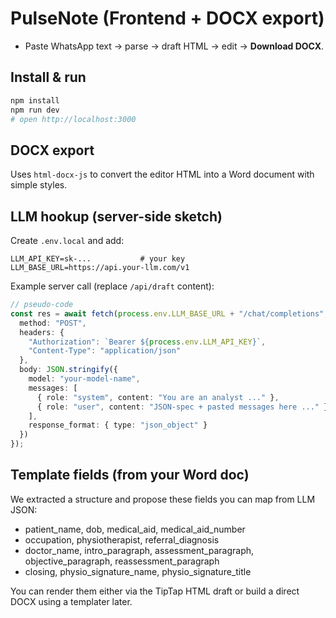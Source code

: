 # PulseNote (Frontend + DOCX export)

- Paste WhatsApp text → parse → draft HTML → edit → **Download DOCX**.

## Install & run
```bash
npm install
npm run dev
# open http://localhost:3000
```

## DOCX export
Uses `html-docx-js` to convert the editor HTML into a Word document with simple styles.

## LLM hookup (server-side sketch)
Create `.env.local` and add:
```
LLM_API_KEY=sk-...           # your key
LLM_BASE_URL=https://api.your-llm.com/v1
```

Example server call (replace `/api/draft` content):
```ts
// pseudo-code
const res = await fetch(process.env.LLM_BASE_URL + "/chat/completions", {
  method: "POST",
  headers: {
    "Authorization": `Bearer ${process.env.LLM_API_KEY}`,
    "Content-Type": "application/json"
  },
  body: JSON.stringify({
    model: "your-model-name",
    messages: [
      { role: "system", content: "You are an analyst ..." },
      { role: "user", content: "JSON-spec + pasted messages here ..." }
    ],
    response_format: { type: "json_object" }
  })
});
```

## Template fields (from your Word doc)
We extracted a structure and propose these fields you can map from LLM JSON:
- patient_name, dob, medical_aid, medical_aid_number
- occupation, physiotherapist, referral_diagnosis
- doctor_name, intro_paragraph, assessment_paragraph, objective_paragraph, reassessment_paragraph
- closing, physio_signature_name, physio_signature_title

You can render them either via the TipTap HTML draft or build a direct DOCX using a templater later.

